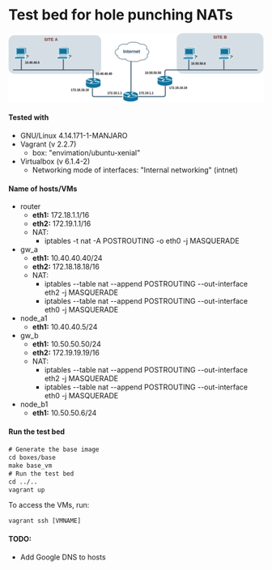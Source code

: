 # Test bed for hole punching NATs
![Net Diagram](docs/base_test_bed.png  "Net Diagram")
#### Tested with
- GNU/Linux 4.14.171-1-MANJARO
- Vagrant (v 2.2.7)
	- box: "envimation/ubuntu-xenial"
- Virtualbox (v 6.1.4-2)
	- Networking mode of interfaces: "Internal networking" (intnet)
#### Name of hosts/VMs

- router
	- **eth1:** 172.18.1.1/16
	- **eth2:** 172.19.1.1/16
	- NAT:
		- iptables -t nat -A POSTROUTING -o eth0 -j MASQUERADE
- gw_a
	- **eth1:** 10.40.40.40/24
	- **eth2:** 172.18.18.18/16
	- NAT:
		- iptables --table nat --append POSTROUTING --out-interface eth2 -j MASQUERADE
		- iptables --table nat --append POSTROUTING --out-interface eth0 -j MASQUERADE
- node_a1
	- **eth1:** 10.40.40.5/24
- gw_b
	- **eth1:** 10.50.50.50/24
	- **eth2:** 172.19.19.19/16
	- NAT:
		- iptables --table nat --append POSTROUTING --out-interface eth2 -j MASQUERADE
		- iptables --table nat --append POSTROUTING --out-interface eth0 -j MASQUERADE	
- node_b1
	- **eth1:** 10.50.50.6/24
#### Run the test bed
	# Generate the base image
	cd boxes/base
	make base_vm
	# Run the test bed
	cd ../..
	vagrant up
	
To access the VMs, run:

	vagrant ssh [VMNAME]


#### TODO: 

- Add Google DNS to hosts


